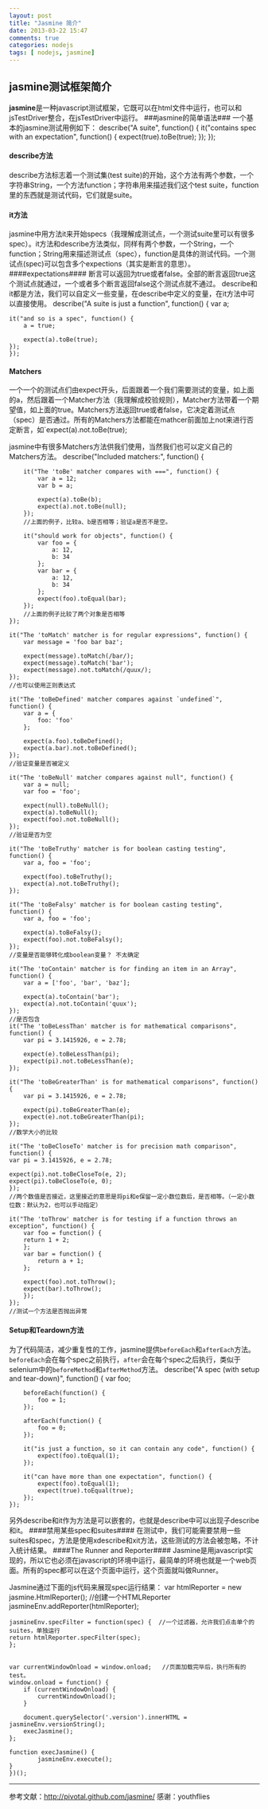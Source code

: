 ```yaml
---
layout: post
title: "Jasmine 简介"
date: 2013-03-22 15:47
comments: true
categories: nodejs
tags: [ nodejs, jasmine]
---
```

## jasmine测试框架简介
**jasmine**是一种javascript测试框架，它既可以在html文件中运行，也可以和jsTestDriver整合，在jsTestDriver中运行。
###jasmine的简单语法###
一个基本的jasmine测试用例如下：
    describe("A suite", function() {
  		it("contains spec with an expectation", function() {
    	expect(true).toBe(true);
  		});
	});
#### describe方法
describe方法标志着一个测试集(test suite)的开始，这个方法有两个参数，一个字符串String，一个方法function；字符串用来描述我们这个test suite，function里的东西就是测试代码，它们就是suite。
<!--more-->
#### it方法
jasmine中用方法it来开始specs（我理解成测试点，一个测试suite里可以有很多spec）。it方法和describe方法类似，同样有两个参数，一个String，一个function；String用来描述测试点（spec），function是具体的测试代码。一个测试点(spec)可以包含多个expections（其实是断言的意思）。
####expectations####
断言可以返回为true或者false。全部的断言返回true这个测试点就通过，一个或者多个断言返回false这个测试点就不通过。
describe和it都是方法，我们可以自定义一些变量，在describe中定义的变量，在it方法中可以直接使用。
    describe("A suite is just a function", function() {
	var a;

	it("and so is a spec", function() {
    	a = true;

    	expect(a).toBe(true);
	});
	});
#### Matchers
一个一个的测试点们由expect开头，后面跟着一个我们需要测试的变量，如上面的a，然后跟着一个Matcher方法（我理解成校验规则），Matcher方法带着一个期望值，如上面的true。Matchers方法返回true或者false，它决定着测试点（spec）是否通过。所有的Matchers方法都能在mathcer前面加上not来进行否定断言，如`expect(a).not.toBe(true);

jasmine中有很多Matchers方法供我们使用，当然我们也可以定义自己的Matchers方法。
	describe("Included matchers:", function() {

		it("The 'toBe' matcher compares with ===", function() {
    		var a = 12;
    		var b = a;

    		expect(a).toBe(b);
    		expect(a).not.toBe(null);
  		});
		//上面的例子，比较a、b是否相等；验证a是否不是空。

		it("should work for objects", function() {
      		var foo = {
        		a: 12,
        		b: 34
      		};
      		var bar = {
        		a: 12,
       	 		b: 34
      		};
      		expect(foo).toEqual(bar);
    	});
		//上面的例子比较了两个对象是否相等
	});

	it("The 'toMatch' matcher is for regular expressions", function() {
    	var message = 'foo bar baz';

    	expect(message).toMatch(/bar/);
    	expect(message).toMatch('bar');
    	expect(message).not.toMatch(/quux/);
	});
	//也可以使用正则表达式

	it("The 'toBeDefined' matcher compares against `undefined`", function() {
    	var a = {
      		foo: 'foo'
    	};

    	expect(a.foo).toBeDefined();
    	expect(a.bar).not.toBeDefined();
	});
	//验证变量是否被定义

	it("The 'toBeNull' matcher compares against null", function() {
    	var a = null;
   	 	var foo = 'foo';

    	expect(null).toBeNull();
    	expect(a).toBeNull();
    	expect(foo).not.toBeNull();
	});
	//验证是否为空

	it("The 'toBeTruthy' matcher is for boolean casting testing", function() {
    	var a, foo = 'foo';

    	expect(foo).toBeTruthy();
    	expect(a).not.toBeTruthy();
	});

	it("The 'toBeFalsy' matcher is for boolean casting testing", function() {
    	var a, foo = 'foo';

    	expect(a).toBeFalsy();
    	expect(foo).not.toBeFalsy();
	});
	//变量是否能够转化成boolean变量？ 不太确定

	it("The 'toContain' matcher is for finding an item in an Array", function() {
    	var a = ['foo', 'bar', 'baz'];

    	expect(a).toContain('bar');
    	expect(a).not.toContain('quux');
	});
	//是否包含
	it("The 'toBeLessThan' matcher is for mathematical comparisons", function() {
    	var pi = 3.1415926, e = 2.78;

    	expect(e).toBeLessThan(pi);
    	expect(pi).not.toBeLessThan(e);
	});

	it("The 'toBeGreaterThan' is for mathematical comparisons", function() {
    	var pi = 3.1415926, e = 2.78;

    	expect(pi).toBeGreaterThan(e);
    	expect(e).not.toBeGreaterThan(pi);
	});
	//数学大小的比较

	it("The 'toBeCloseTo' matcher is for precision math comparison", function() {
    var pi = 3.1415926, e = 2.78;

    expect(pi).not.toBeCloseTo(e, 2);
    expect(pi).toBeCloseTo(e, 0);
	});
	//两个数值是否接近，这里接近的意思是将pi和e保留一定小数位数后，是否相等。（一定小数位数：默认为2，也可以手动指定）

	it("The 'toThrow' matcher is for testing if a function throws an exception", function() {
    	var foo = function() {
      	return 1 + 2;
    	};
    	var bar = function() {
      		return a + 1;
    	};

    	expect(foo).not.toThrow();
    	expect(bar).toThrow();
		});
	});
	//测试一个方法是否抛出异常

#### Setup和Teardown方法
为了代码简洁，减少重复性的工作，jasmine提供`beforeEach`和`afterEach`方法。`beforeEach`会在每个spec之前执行，`after`会在每个spec之后执行，类似于selenium中的`beforeMethod`和`afterMethod`方法。
    describe("A spec (with setup and tear-down)", function() {
  		var foo;

  		beforeEach(function() {
    		foo = 1;
  		});

  		afterEach(function() {
    		foo = 0;
  		});

  		it("is just a function, so it can contain any code", function() {
    		expect(foo).toEqual(1);
  		});

  		it("can have more than one expectation", function() {
    		expect(foo).toEqual(1);
    		expect(true).toEqual(true);
  		});
	});
另外describe和it作为方法是可以嵌套的，也就是describe中可以出现子describe和it。
####禁用某些spec和suites####
在测试中，我们可能需要禁用一些suites和spec，方法是使用xdescribe和xit方法，这些测试的方法会被忽略，不计入统计结果。
####The Runner and Reporter####
Jasmine是用javascript实现的，所以它也必须在javascript的环境中运行，最简单的环境也就是一个web页面。所有的spec都可以在这个页面中运行，这个页面就叫做Runner。

Jasmine通过下面的js代码来展现spec运行结果：
	var htmlReporter = new jasmine.HtmlReporter(); //创建一个HTMLReporter
	jasmineEnv.addReporter(htmlReporter);

	jasmineEnv.specFilter = function(spec) {  //一个过滤器，允许我们点击单个的suites，单独运行
	return htmlReporter.specFilter(spec);
	};


  	var currentWindowOnload = window.onload;   //页面加载完毕后，执行所有的test。
  	window.onload = function() {
    	if (currentWindowOnload) {
      		currentWindowOnload();
    	}

    	document.querySelector('.version').innerHTML = jasmineEnv.versionString();
    	execJasmine();
  	};

  	function execJasmine() {
    		jasmineEnv.execute();
  	}
	})();

---
参考文献：<http://pivotal.github.com/jasmine/>
感谢：youthflies










